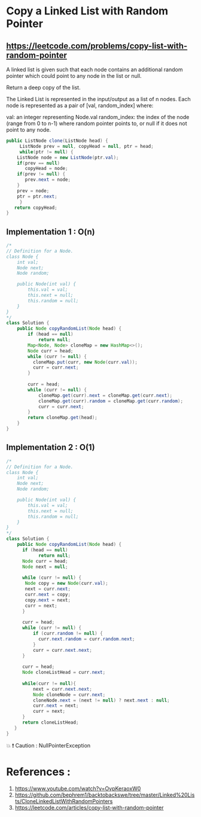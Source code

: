 # Copy a Linked List with Random Pointer
## https://leetcode.com/problems/copy-list-with-random-pointer

A linked list is given such that each node contains an additional random pointer which could point to any node in the list or null.

Return a deep copy of the list.

The Linked List is represented in the input/output as a list of n nodes. Each node is represented as a pair of [val, random_index] where:

val: an integer representing Node.val
random_index: the index of the node (range from 0 to n-1) where random pointer points to, or null if it does not point to any node.

```java
public ListNode clone(ListNode head) {
     ListNode prev = null, copyHead = null, ptr = head;
     while(ptr != null) {
	ListNode node = new ListNode(ptr.val);
	if(prev == null) 
	   copyHead = node;
	if(prev != null) {
	   prev.next = node;
	}
	prev = node;
	ptr = ptr.next;
     }
   return copyHead;
}
```


## Implementation 1 : O(n)

```java
/*
// Definition for a Node.
class Node {
    int val;
    Node next;
    Node random;

    public Node(int val) {
        this.val = val;
        this.next = null;
        this.random = null;
    }
}
*/
class Solution {
    public Node copyRandomList(Node head) {
        if (head == null)
            return null;
        Map<Node, Node> cloneMap = new HashMap<>();
        Node curr = head;
        while (curr != null) {
          cloneMap.put(curr, new Node(curr.val));
          curr = curr.next;
        }
        
        curr = head;
        while (curr != null) {
            cloneMap.get(curr).next = cloneMap.get(curr.next);
            cloneMap.get(curr).random = cloneMap.get(curr.random);
            curr = curr.next;
        }
        return cloneMap.get(head);
    }
}

```

## Implementation 2 : O(1)

```java
/*
// Definition for a Node.
class Node {
    int val;
    Node next;
    Node random;

    public Node(int val) {
        this.val = val;
        this.next = null;
        this.random = null;
    }
}
*/
class Solution {
    public Node copyRandomList(Node head) {
      if (head == null)
            return null;
      Node curr = head;
      Node next = null;
        
      while (curr != null) {
       Node copy = new Node(curr.val);     
       next = curr.next;
       curr.next = copy;
       copy.next = next;
       curr = next;
      }
        
      curr = head;
      while (curr != null) {
          if (curr.random != null) { 
            curr.next.random = curr.random.next;
          }
          curr = curr.next.next;    
      }
        
      curr = head;
      Node cloneListHead = curr.next; 
        
      while(curr != null){
          next = curr.next.next;
          Node cloneNode = curr.next;
          cloneNode.next = (next != null) ? next.next : null;
          curr.next = next;
          curr = next;
      }  
      return cloneListHead;   
   }
}
```

💥 ❗️  Caution : NullPointerException

# References :
1. https://www.youtube.com/watch?v=OvpKeraoxW0
2. https://github.com/bephrem1/backtobackswe/tree/master/Linked%20Lists/CloneLinkedListWithRandomPointers
3. https://leetcode.com/articles/copy-list-with-random-pointer
